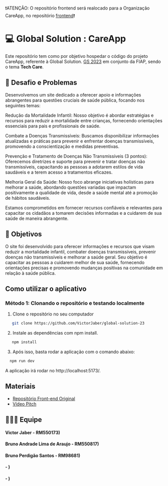 ❗ATENÇÃO: O repositório frontend será realocado para a Organização CareApp, no repositório [frontend](https://github.com/VictorJaber/global-solution-23)❗
# :computer: Global Solution : CareApp
Este repositório tem como por objetivo hospedar o código do projeto CareApp, referente à Global Solution.  [GS 2023](https://www.fiap.com.br/graduacao/global-solution/) em conjunto da FIAP, sendo o tema **Tech Care**.

## :scroll:	Desafio e Problemas

Desenvolvemos um site dedicado a oferecer apoio e informações abrangentes para questões cruciais de saúde pública, focando nos seguintes temas:

Redução da Mortalidade Infantil: Nosso objetivo é abordar estratégias e recursos para reduzir a mortalidade entre crianças, fornecendo orientações essenciais para pais e profissionais de saúde.

Combate a Doenças Transmissíveis: Buscamos disponibilizar informações atualizadas e práticas para prevenir e enfrentar doenças transmissíveis, promovendo a conscientização e medidas preventivas.

Prevenção e Tratamento de Doenças Não Transmissíveis (3 pontos): Oferecemos diretrizes e suporte para prevenir e tratar doenças não transmissíveis, capacitando as pessoas a adotarem estilos de vida saudáveis e a terem acesso a tratamentos eficazes.

Melhoria Geral da Saúde: Nosso foco abrange iniciativas holísticas para melhorar a saúde, abordando questões variadas que impactam positivamente a qualidade de vida, desde a saúde mental até a promoção de hábitos saudáveis.

Estamos comprometidos em fornecer recursos confiáveis e relevantes para capacitar os cidadãos a tomarem decisões informadas e a cuidarem de sua saúde de maneira abrangente.

## :triangular_flag_on_post: Objetivos

O site foi desenvolvido para oferecer informações e recursos que visam reduzir a mortalidade infantil, combater doenças transmissíveis, prevenir doenças não transmissíveis e melhorar a saúde geral. Seu objetivo é capacitar as pessoas a cuidarem melhor de sua saúde, fornecendo orientações precisas e promovendo mudanças positivas na comunidade em relação à saúde pública.

## Como utilizar o aplicativo
### Método 1: Clonando o repositório e testando localmente
1. Clone o repositório no seu computador
   
```bash
   git clone https://github.com/VictorJaber/global-solution-23 
```

2. Instale as dependências com npm install.
   
```bash
   npm install
```
    
3. Após isso, basta rodar a aplicação com o comando abaixo:
   
```bash
  npm run dev
```

A aplicação irá rodar no http://localhost:5173/.

## Materiais

* [Repositório Front-end Original](https://github.com/VictorJaber/global-solution-23)
* [Vídeo Pitch]()

## 🧑‍🤝‍🧑 Equipe
#### Victor Jaber - RM550173)

#### Bruno Andrade Lima de Araujo - RM550817)

#### Bruno Perdigão Santos - RM98681)

####  - )

####  - )


